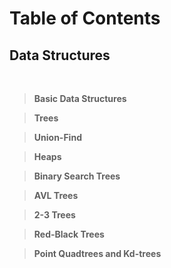 # **Table of Contents**
## **Data Structures**
<br/>

> **Basic Data Structures**

> **Trees**

> **Union-Find**

> **Heaps**

> **Binary Search Trees**

> **AVL Trees**

> **2-3 Trees**

> **Red-Black Trees**

> **Point Quadtrees and Kd-trees**





